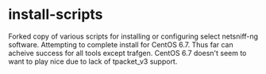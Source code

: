 install-scripts
===============

Forked copy of various scripts for installing or configuring select netsniff-ng software. Attempting to complete install for CentOS 6.7. Thus far can acheive success for all tools except trafgen. CentOS 6.7 doesn't seem to want to play nice due to lack of tpacket_v3 support.
